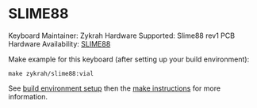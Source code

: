 SLIME88
======

Keyboard Maintainer: Zykrah
Hardware Supported: Slime88 rev1 PCB
Hardware Availability: [SLIME88](https://github.com/zykrah/slime88)

Make example for this keyboard (after setting up your build environment):

    make zykrah/slime88:vial

See [build environment setup](https://docs.qmk.fm/#/getting_started_build_tools) then the [make instructions](https://docs.qmk.fm/#/getting_started_make_guide) for more information.
